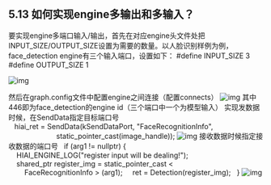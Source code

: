 ## 5.13 如何实现engine多输出和多输入？
要实现engine多端口输入/输出，首先在对应engine头文件处把INPUT_SIZE/OUTPUT_SIZE设置为需要的数量。以人脸识别样例为例，face_detection engine有三个输入端口，设置如下：
#define INPUT_SIZE 3
#define OUTPUT_SIZE 1

![img](https://gitee.com/Atlas200DK/FAQ/raw/master/part5/img/5-13-1.png)

然后在graph.config文件中配置engine之间连接（配置connects）
![img](https://gitee.com/Atlas200DK/FAQ/raw/master/part5/img/5-13-2.png)
其中446即为face_detection的engine id（三个端口中一个为模型输入）
实现发数据时候，在SendData指定目标端口号
   hiai_ret = SendData(kSendDataPort, "FaceRecognitionInfo",
                        static_pointer_cast<void>(image_handle));
![img](https://gitee.com/Atlas200DK/FAQ/raw/master/part5/img/5-13-3.png)
接收数据时候指定接收数据的端口号
  if (arg1 != nullptr) {
    HIAI_ENGINE_LOG("register input will be dealing!");
    shared_ptr<FaceRecognitionInfo> register_img = static_pointer_cast <
        FaceRecognitionInfo > (arg1);
    ret = Detection(register_img);
  }
![img](https://gitee.com/Atlas200DK/FAQ/raw/master/part5/img/5-13-4.png)

